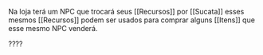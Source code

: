 Na loja terá um NPC que trocará seus [[Recursos]] por [[Sucata]] esses mesmos [[Recursos]] podem ser usados para comprar alguns [[Itens]] que esse mesmo NPC venderá.

????